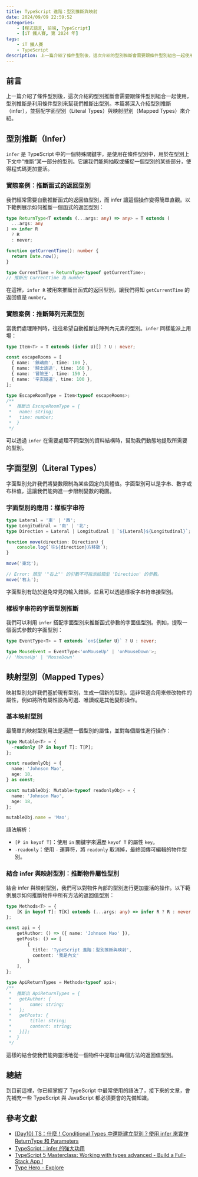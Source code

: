 ```yaml
---
title: TypeScript 進階：型別推斷與映射
date: 2024/09/09 22:59:52
categories:
    - [程式語言, 前端, TypeScript]
    - [iT 鐵人賽, 第 2024 年]
tags: 
    - iT 鐵人賽
    - TypeScript
description: 上一篇介紹了條件型別後，這次介紹的型別推斷會需要跟條件型別組合一起使用，型別推斷是利用條件型別來幫我們推斷出型別。本篇將深入介紹型別推斷（infer），並搭配字面型別（Literal Types）與映射型別（Mapped Types）來介紹。
---
```


## 前言

上一篇介紹了條件型別後，這次介紹的型別推斷會需要跟條件型別組合一起使用，型別推斷是利用條件型別來幫我們推斷出型別。本篇將深入介紹型別推斷（infer），並搭配字面型別（Literal Types）與映射型別（Mapped Types）來介紹。

## 型別推斷（Infer）

`infer` 是 TypeScript 中的一個特殊關鍵字，是使用在條件型別中，用於在型別上下文中“推斷”某一部分的型別。它讓我們能夠抽取或捕捉一個型別的某些部分，使得程式碼更加靈活。

### 實際案例：推斷函式的返回型別

我們經常需要自動推斷函式的返回值型別，而 infer 讓這個操作變得簡單直觀。以下範例展示如何推斷一個函式的返回型別：

```ts
type ReturnType<T extends (...args: any) => any> = T extends (
  ...args: any
) => infer R
  ? R
  : never;

function getCurrentTime(): number {
  return Date.now();
}

type CurrentTime = ReturnType<typeof getCurrentTime>;
// 推斷出 CurrentTime 為 number
```

在這裡，`infer R` 被用來推斷出函式的返回型別，讓我們得知 `getCurrentTime` 的返回值是 `number`。

### 實際案例：推斷陣列元素型別

當我們處理陣列時，往往希望自動推斷出陣列內元素的型別。`infer` 同樣能派上用場：

```ts
type Item<T> = T extends (infer U)[] ? U : never;

const escapeRooms = [
  { name: '鎮魂曲', time: 100 },
  { name: '騎士詭途', time: 160 },
  { name: '冒險王', time: 150 },
  { name: '辛亥隧道', time: 100 },
];

type EscapeRoomType = Item<typeof escapeRooms>;
/**
 *  推斷出 EscapeRoomType = {
 *   name: string;
 *   time: number;
 *  }
 */
```

可以透過 `infer` 在需要處理不同型別的資料結構時，幫助我們動態地提取所需要的型別。

## 字面型別（Literal Types）

字面型別允許我們將變數限制為某些固定的具體值。字面型別可以是字串、數字或布林值，這讓我們能夠進一步限制變數的範圍。

### 字面型別的應用：樣板字串符

```ts
type Lateral = '東' | '西';
type Longitudinal = '南' | '北';
type Direction = Lateral | Longitudinal | `${Lateral}${Longitudinal}`;

function move(direction: Direction) {
    console.log(`往${direction}方移動`);
}

move('東北');

// Error: 類型 '"右上"' 的引數不可指派給類型 'Direction' 的參數。
move('右上');
```

字面型別有助於避免常見的輸入錯誤，並且可以透過樣板字串符串接型別。

### 樣板字串符的字面型別推斷

我們可以利用 `infer` 搭配字面型別來推斷函式參數的字面值型別。例如，提取一個函式參數的字面型別：

```ts
type EventType<T> = T extends `on${infer U}` ? U : never;

type MouseEvent = EventType<'onMouseUp' | 'onMouseDown'>;
// 'MouseUp' | 'MouseDown'
```

## 映射型別（Mapped Types）

映射型別允許我們基於現有型別，生成一個新的型別。這非常適合用來修改物件的屬性，例如將所有屬性設為可選、唯讀或是其他變形操作。

### 基本映射型別

最簡單的映射型別用法是遍歷一個型別的屬性，並對每個屬性進行操作：

```ts
type Mutable<T> = {
  -readonly [P in keyof T]: T[P];
};

const readonlyObj = {
  name: 'Johnson Mao',
  age: 18,
} as const;

const mutableObj: Mutable<typeof readonlyObj> = {
  name: 'Johnson Mao',
  age: 18,
};

mutableObj.name = 'Mao';
```

語法解析：
- `[P in keyof T]`：使用 `in` 關鍵字來遍歷 `keyof T` 的屬性 `key`。
- `-readonly`：使用 `-` 運算符，將 `readonly` 取消掉，最終回傳可編輯的物件型別。

### 結合 infer 與映射型別：推斷物件屬性型別

結合 infer 與映射型別，我們可以對物件內部的型別進行更加靈活的操作。以下範例展示如何推斷物件中所有方法的返回值型別：

```ts
type Methods<T> = {
    [K in keyof T]: T[K] extends (...args: any) => infer R ? R : never;
};

const api = {
    getAuthor: () => ({ name: 'Johnson Mao' }),
    getPosts: () => [
        {
          title: 'TypeScript 進階：型別推斷與映射',
          content: '我是內文'
        }
    ],
};

type ApiReturnTypes = Methods<typeof api>;
/**
 *  推斷出 ApiReturnTypes = {
 *   getAuthor: {
 *       name: string;
 *   };
 *   getPosts: {
 *       title: string;
 *       content: string;
 *   }[];
 *  }
 */
```

這樣的結合使我們能夠靈活地從一個物件中提取出每個方法的返回值型別。

## 總結

到目前這裡，你已經掌握了 TypeScript 中最常使用的語法了，接下來的文章，會先補充一些 TypeScript 與 JavaScript 都必須要會的先備知識。

## 參考文獻

- [[Day10] TS：什麼！Conditional Types 中還能建立型別？使用 infer 來實作 ReturnType 和 Parameters](https://pjchender.dev/ironman-2021/ironman-2021-day10/#infer-%EF%BF%BD%EF%BF%BD%E5%AD%B8%E7%BF%92%E9%87%8D%E9%BB%9E)
- [TypeScript：infer 的強大功用](https://chentsulin.medium.com/typescript-infer-%E7%9A%84%E5%BC%B7%E5%A4%A7%E5%8A%9F%E7%94%A8-9b43c4eac6fb)
- [TypeScript 5 Masterclass: Working with types advanced - Build a Full-Stack App !](https://www.youtube.com/watch?v=MGbi5J7AQ0U&list=PLzb46hGUzitC1kGzPcy8tlQNxYbFsuqMO&index=7)
- [Type Hero - Explore](https://typehero.dev/explore)

